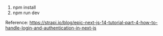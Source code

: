 1. npm install
2. npm run dev

Reference: https://strapi.io/blog/epic-next-js-14-tutorial-part-4-how-to-handle-login-and-authentication-in-next-js
